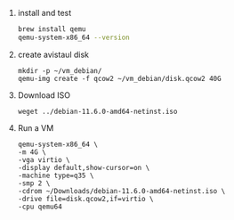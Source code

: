 

1. install and test
   ```bash
   brew install qemu
   qemu-system-x86_64 --version
   ```

2. create avistaul disk
   ```
   mkdir -p ~/vm_debian/
   qemu-img create -f qcow2 ~/vm_debian/disk.qcow2 40G
   ```

3. Download ISO
   ```
   weget ../debian-11.6.0-amd64-netinst.iso
   ```

4. Run a VM
   ```
   qemu-system-x86_64 \
   -m 4G \
   -vga virtio \
   -display default,show-cursor=on \
   -machine type=q35 \
   -smp 2 \
   -cdrom ~/Downloads/debian-11.6.0-amd64-netinst.iso \
   -drive file=disk.qcow2,if=virtio \
   -cpu qemu64
   ```
